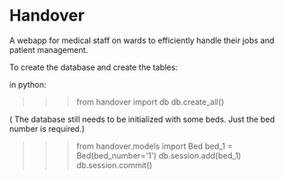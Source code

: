 # Handover
A webapp for medical staff on wards to efficiently handle their jobs and patient management.

To create the database and create the tables:

in python:
>>> from handover import db
>>> db.create_all()

( The database still needs to be initialized with some beds. Just the bed number is required.)
>>> from handover.models import Bed
>>> bed_1 = Bed(bed_number='1')
>>> db.session.add(bed_1)
>>> db.session.commit()
